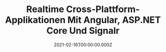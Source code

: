 ---
title: Realtime Cross-Plattform-Applikationen Mit Angular, ASP.NET Core Und Signalr
link: https://basta.net/user-interface/realtime-cross-plattform-applikationen-mit-angular-asp-net-core-und-signalr/
date: 2021-02-16T00:00:00.000Z
image: speaking.jpg
event: BASTA!
tags: [Angular,ASP.NET Core,SignalR]
dataId: 7229760120674a938ef4eae7a48ab01d
slides: https://speakerdeck.com/fabiangosebrink/realtime-cross-plattform-apps-with-angular-asp-dot-net-core-and-signalr
category: talks
---